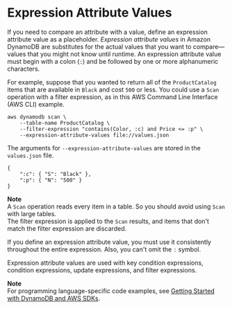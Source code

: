 # Expression Attribute Values<a name="Expressions.ExpressionAttributeValues"></a>

If you need to compare an attribute with a value, define an expression attribute value as a placeholder\. *Expression attribute values* in Amazon DynamoDB are substitutes for the actual values that you want to compare—values that you might not know until runtime\. An expression attribute value must begin with a colon \(`:`\) and be followed by one or more alphanumeric characters\.

For example, suppose that you wanted to return all of the `ProductCatalog` items that are available in `Black` and cost `500` or less\. You could use a `Scan` operation with a filter expression, as in this AWS Command Line Interface \(AWS CLI\) example\.

```
aws dynamodb scan \
    --table-name ProductCatalog \
    --filter-expression "contains(Color, :c) and Price <= :p" \
    --expression-attribute-values file://values.json
```

The arguments for `--expression-attribute-values` are stored in the `values.json` file\.

```
{
    ":c": { "S": "Black" },
    ":p": { "N": "500" }
}
```

**Note**  
A `Scan` operation reads every item in a table\. So you should avoid using `Scan` with large tables\.  
The filter expression is applied to the `Scan` results, and items that don't match the filter expression are discarded\.

If you define an expression attribute value, you must use it consistently throughout the entire expression\. Also, you can't omit the `:` symbol\. 

Expression attribute values are used with key condition expressions, condition expressions, update expressions, and filter expressions\.

**Note**  
For programming language\-specific code examples, see [Getting Started with DynamoDB and AWS SDKs](GettingStarted.md)\.
